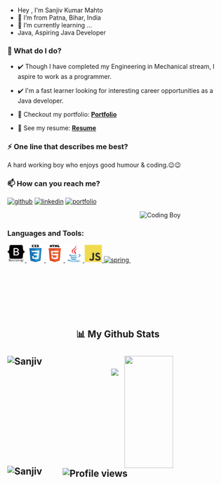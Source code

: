 - Hey , I'm Sanjiv Kumar Mahto 
-  🌱 I’m from Patna, Bihar, India 
- 🌱 I’m currently learning ...
- Java, Aspiring Java Developer

###  🌱 What do I do?
- ✔️ Though I have completed my Engineering in Mechanical stream, I aspire to work as a programmer.

- ✔️ I'm a fast learner looking for interesting career opportunities as a Java developer. 
- 🔭 Checkout my portfolio: **[Portfolio](https://Sanjiv358.github.io)**
- 💼 See my resume: **[Resume](https://drive.google.com/file/d/1z2RPax5Yq1OPncLCxslIL4105zbUiae-/view?usp=sharing)**

### ⚡ One line that describes me best? 
A hard working boy who enjoys good humour & coding.😉😉

### 📫 How can you reach me?

[<img src='https://cdn.jsdelivr.net/npm/simple-icons@3.0.1/icons/github.svg' alt='github' height='40'>](https://github.com/Sanjiv358)
[<img src='https://cdn.jsdelivr.net/npm/simple-icons@3.0.1/icons/linkedin.svg' alt='linkedin' height='40'>](https://www.linkedin.com/in/sanjiv-kumar-mahto-ba9b5b13a/)
[<img src='https://cdn.jsdelivr.net/npm/simple-icons@3.0.1/icons/pinterest.svg' alt='portfolio' height='40'>](https://sanjiv358.github.io/)



<!--  ### Tech Skills: -->

<!-- coding boy -->
<img width="40%" align="right" alt="Coding Boy" src="https://github.com/sanajitjana/sanajitjana/blob/master/coding.gif?raw=true" />

<!-- language -->

<!-- [![My Skills](https://skillicons.dev/icons?i=java,spring,hibernate,mysql,js,html,css)]() -->


<br/>
<!-- ### Used Tools: -->

<!-- [![My Skills](https://skillicons.dev/icons?i=git,github,vscode,netlify)]() -->
<h3 align="left">Languages and Tools:</h3>
<p align="left"> <a href="https://getbootstrap.com" target="_blank" rel="noreferrer"> <img src="https://raw.githubusercontent.com/devicons/devicon/master/icons/bootstrap/bootstrap-plain-wordmark.svg" alt="bootstrap" width="40" height="40"/> </a> <a href="https://www.w3schools.com/css/" target="_blank" rel="noreferrer"> <img src="https://raw.githubusercontent.com/devicons/devicon/master/icons/css3/css3-original-wordmark.svg" alt="css3" width="40" height="40"/> </a> <a href="https://www.w3.org/html/" target="_blank" rel="noreferrer"> <img src="https://raw.githubusercontent.com/devicons/devicon/master/icons/html5/html5-original-wordmark.svg" alt="html5" width="40" height="40"/> </a> <a href="https://www.java.com" target="_blank" rel="noreferrer"> <img src="https://raw.githubusercontent.com/devicons/devicon/master/icons/java/java-original.svg" alt="java" width="40" height="40"/> </a> <a href="https://developer.mozilla.org/en-US/docs/Web/JavaScript" target="_blank" rel="noreferrer"> <img src="https://raw.githubusercontent.com/devicons/devicon/master/icons/javascript/javascript-original.svg" alt="javascript" width="40" height="40"/> </a> <a href="https://spring.io/" target="_blank" rel="noreferrer"> <img src="https://www.vectorlogo.zone/logos/springio/springio-icon.svg" alt="spring" width="40" height="40"/> </a> </p>


<br/>
<br/>
<br/>
<br/>
<br><br>
<h2 align="center">📊 My Github Stats<h2>
<div>
 <img align="left" src="https://github-readme-streak-stats.herokuapp.com?user=Sanjiv358&theme=tokyonight&border_radius=10" alt="Sanjiv" height="250px" width="47%" />
 <img align="right" src="https://github-readme-stats.vercel.app/api?username=Sanjiv358&show_icons=true&theme=tokyonight&border_radus=10" height="255px" width="47%"/>
<div>
</br>
<div>
  <img align="left" src="https://github-readme-stats.vercel.app/api/top-langs/?username=Sanjiv358&theme=tokyonight" alt="Sanjiv" height="260px" width="25%" />
<div>
<img  src="https://raw.githubusercontent.com/Trilokia/Trilokia/379277808c61ef204768a61bbc5d25bc7798ccf1/bottom_header.svg" />

![Profile views](https://gpvc.arturio.dev/Sanjiv358) 
 
 
<!-- ![](./profile-3d-contrib/profile-night-green.svg) -->
